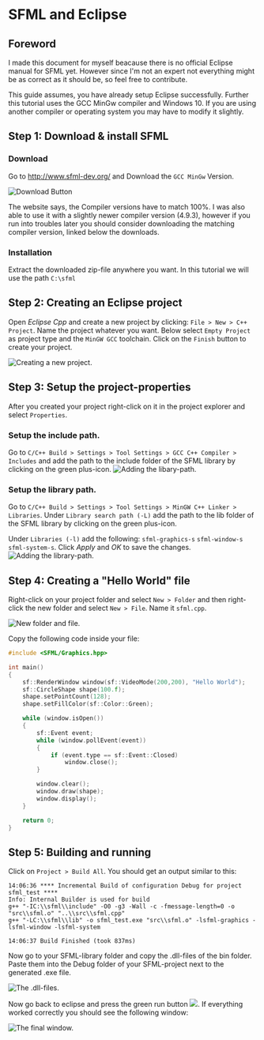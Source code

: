 # SFML and Eclipse
## Foreword
I made this document for myself beacause there is no official Eclipse manual
for SFML yet. However since I'm not an expert not everything might be as
correct as it should be, so feel free to contribute.

This guide assumes, you have already setup Eclipse successfully.
Further this tutorial uses the GCC MinGw compiler and Windows 10.
If you are using another compiler or operating system you may have to
modify it slightly.

## Step 1: Download & install SFML
### Download
Go to http://www.sfml-dev.org/ and Download the `GCC MinGw` Version.

![Download Button](download_button.png)

The website says, the Compiler versions have to match 100%. I was also
able to use it with a slightly newer compiler version (4.9.3), however if you
run into troubles later you should consider downloading the matching compiler
version, linked below the downloads.

### Installation
Extract the downloaded zip-file anywhere you want. In this tutorial we will
use the path `C:\sfml`

## Step 2: Creating an Eclipse project
Open _Eclipse Cpp_ and create a new project by clicking:
`File > New > C++ Project`.
Name the project whatever you want. Below select `Empty Project` as project
type and the `MinGW GCC` toolchain. Click on the `Finish` button to create your
project.

![Creating a new project.](new_project.png)

## Step 3: Setup the project-properties
After you created your project right-click on it in the project explorer and
select `Properties`.
### Setup the include path.
Go to `C/C++ Build > Settings > Tool Settings > GCC C++ Compiler > Includes`
and add the path to the include folder of the SFML library by clicking on the
green plus-icon.
![Adding the libary-path.](include.png)

### Setup the library path.
Go to `C/C++ Build > Settings > Tool Settings > MinGW C++ Linker > Libraries`.
Under `Library search path (-L)` add the path to the lib folder of the SFML
library by clicking on the green plus-icon.

Under `Libraries (-l)` add the following: `sfml-graphics-s` `sfml-window-s`
`sfml-system-s`. Click _Apply_ and _OK_ to save the changes.
![Adding the library-path.](lib.png)

## Step 4: Creating a "Hello World" file
Right-click on your project folder and select `New > Folder` and then
right-click the new folder and select `New > File`. Name it `sfml.cpp`.

![New folder and file.](folder.png)

Copy the following code inside your file:

```c++
#include <SFML/Graphics.hpp>

int main()
{
    sf::RenderWindow window(sf::VideoMode(200,200), "Hello World");
    sf::CircleShape shape(100.f);
    shape.setPointCount(128);
    shape.setFillColor(sf::Color::Green);

    while (window.isOpen())
    {
        sf::Event event;
        while (window.pollEvent(event))
        {
            if (event.type == sf::Event::Closed)
                window.close();
        }

        window.clear();
        window.draw(shape);
        window.display();
    }

    return 0;
}
```
## Step 5: Building and running
Click on `Project > Build All`. You should get an output similar to this:
```
14:06:36 **** Incremental Build of configuration Debug for project sfml_test ****
Info: Internal Builder is used for build
g++ "-IC:\\sfml\\include" -O0 -g3 -Wall -c -fmessage-length=0 -o "src\\sfml.o" "..\\src\\sfml.cpp"
g++ "-LC:\\sfml\\lib" -o sfml_test.exe "src\\sfml.o" -lsfml-graphics -lsfml-window -lsfml-system

14:06:37 Build Finished (took 837ms)
```

Now go to your SFML-library folder and copy the .dll-files of the bin folder.
Paste them into the Debug folder of your SFML-project next to the generated
.exe file.

![The .dll-files.](dll.png)

Now go back to eclipse and press the green run button ![](run_button.png).
If everything worked correctly you should see the following window:

![The final window.](/window.png)

